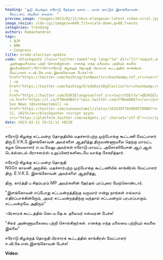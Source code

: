 ```yaml
---
heading: "சூடு பிடிக்கும் ஈரோடு தேர்தல் களம்.. மாஸ் காட்டும் இளங்கோவன்.
  லேட்டஸ்ட் வீடியோ வைரல். "
preview_image: /images/2023/02/11/ekvs-elangovan-latest-video-viral.jpg
image_resize: /cdn-cgi/image/w=640,fit=scale-down,q=80,f=auto
categories: trending
authors: Ramachandran
tags:
  - BJP
  - DMK
  - Congress
title: erode-election-update
code: <blockquote class="twitter-tweet"><p lang="ta" dir="ltr">&quot;சிலர்
  அண்ணாமலையை பற்றி சொல்கிறார்கள். எனக்கு எந்த மலையை பற்றியும் கவலை
  இல்லை&quot;<br><br>ஈரோடு கிழக்குத் தொகுதி பிரசாரக் கூட்டத்தில் காங்கிரஸ்
  வேட்பாளர் ஈ.வி.கே.எஸ்.இளங்கோவன் பேச்சு!<a
  href="https://twitter.com/hashtag/SunNews?src=hash&amp;ref_src=twsrc%5Etfw">#SunNews</a>
  | <a
  href="https://twitter.com/hashtag/ErodeEastByElection?src=hash&amp;ref_src=twsrc%5Etfw">#ErodeEastByElection</a>
  | <a
  href="https://twitter.com/EVKSElangovan?ref_src=twsrc%5Etfw">@EVKSElangovan</a>
  <a href="https://t.co/FfWxm9B47v">pic.twitter.com/FfWxm9B47v</a></p>&mdash;
  Sun News (@sunnewstamil) <a
  href="https://twitter.com/sunnewstamil/status/1624397765089579008?ref_src=twsrc%5Etfw">February
  11, 2023</a></blockquote> <script async
  src="https://platform.twitter.com/widgets.js" charset="utf-8"></script>
date: 2023-02-11 19:51:11 +0530
---
```

ஈரோடு கிழக்கு சட்டமன்ற தொகுதியில் மதச்சார்பற்ற முற்போக்கு கூட்டணி வேட்பாளர் திரு.E.V.K.S.இளங்கோவன் அவர்களை ஆதரித்து  திருவண்ணாமலை தெற்கு மாவட்ட கழக செயலாளர் எ.வ.வேலு அவர்கள் ஈரோடு மாவட்ட அசோஸியேசன் ஆப் ஆல் டெக்ஸ்டைல் பிராசஸர்ஸ் உறுப்பினர்களிடையே வாக்கு சேகரித்தார்.

ஈரோடு கிழக்கு சட்டமன்ற தொகுதி\
NGGo காலனி அருகில். மதச்சார்பற்ற முற்போக்கு கூட்டணியில் காங்கிரஸ் வேட்பாளர் திரு. E.V.K.S. இளங்கோவன் அவர்களை ஆதரித்து,

 திரு. கார்த்தி ப சிதம்பரம் MP அவர்களின் தேர்தல்  பரப்புரை மேற்கொண்டார்.

"இளங்கோவன் எப்போது சட்டமன்றத்திற்கு வருவார் என்று நாங்கள் எல்லாம் எதிர்ப்பாக்கின்றோம், அவர் சட்டமன்றத்திற்கு வந்தால் சட்டமன்றம் பரபரப்பாகும். சட்டமன்றமே அதிரும்"

\-பிரசாரக் கூட்டத்தில் கொ.ம.தே.க. தலைவர் ஈஸ்வரன் பேச்சு!

"சிலர் அண்ணாமலையை பற்றி சொல்கிறார்கள். எனக்கு எந்த மலையை பற்றியும் கவலை இல்லை"

ஈரோடு கிழக்குத் தொகுதி பிரசாரக் கூட்டத்தில் காங்கிரஸ் வேட்பாளர் ஈ.வி.கே.எஸ்.இளங்கோவன் பேச்சு!

**V﻿ideo:**